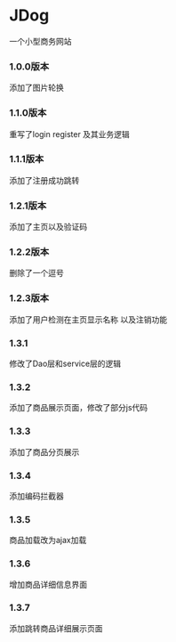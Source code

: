 # JDog
一个小型商务网站

### 1.0.0版本
  添加了图片轮换      
### 1.1.0版本
重写了login register 及其业务逻辑
### 1.1.1版本    
添加了注册成功跳转        
### 1.2.1版本      
添加了主页以及验证码
### 1.2.2版本
删除了一个逗号
### 1.2.3版本
添加了用户检测在主页显示名称 以及注销功能
### 1.3.1
修改了Dao层和service层的逻辑
### 1.3.2
添加了商品展示页面，修改了部分js代码
### 1.3.3
添加了商品分页展示
### 1.3.4
添加编码拦截器
### 1.3.5
商品加载改为ajax加载
### 1.3.6
增加商品详细信息界面
### 1.3.7
添加跳转商品详细展示页面